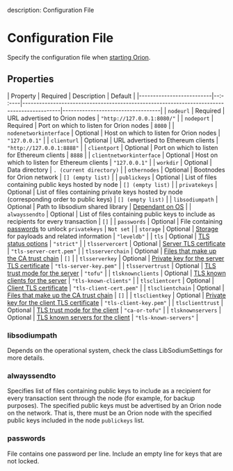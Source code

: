 description: Configuration File 
<!--- END of page meta data -->

# Configuration File 

Specify the configuration file when [starting Orion](../Reference/Orion-CLI-Syntax.md#configuration-file). 

## Properties 

| Property                 | Required | Description                                                                               | Default                           |
|--------------------------|--:- :----|-------------------------------------------------------------------------------------------|-----------------------------------|
| `nodeurl`                | Required | URL advertised to Orion nodes                                                             | `"http://127.0.0.1:8080/"`        |
| `nodeport`               | Required | Port on which to listen for Orion nodes                                                   | `8080`                            |
| `nodenetworkinterface`   | Optional | Host on which to listen for Orion nodes                                                   | `"127.0.0.1"`                     |
| `clienturl`              | Optional | URL advertised to Ethereum clients                                                        | `"http://127.0.0.1:8888"`         |
| `clientport`             | Optional | Port on which to listen for Ethereum clients                                              | `8888`                            |
| `clientnetworkinterface` | Optional | Host on which to listen for Ethereum clients                                              | `"127.0.0.1"`                     |
| `workdir`                | Optional | Data directory                                                                            | `. (current directory)`           |
| `othernodes`             | Optional | Bootnodes for Orion network                                                               | `[] (empty list)`                 |
| `publickeys`             | Optional | List of files containing public keys hosted by node                                       | `[] (empty list)`                 |
| `privatekeys`            | Optional | List of files containing private keys hosted by node (corresponding order to public keys) | `[] (empty list)`                 |
| `libsodiumpath`          | Optional | Path to libsodium shared library                                                          | [Dependant on OS](#libsodiumpath) |
| `alwayssendto`           | Optional | List of files containing public keys to include as recipients for every transaction       | `[]`                              |
| `passwords`              | Optional | File containing [passwords](#passwords) to unlock `privatekeys`                           | `Not set`                         |
| `storage`                | Optional | [Storage](#storage) for payloads and related information                                  | `"leveldb"`                       |
| `tls`                    | Optional | [TLS status options](TLS.md)                                                              | `"strict"`                        |
| `tlsservercert`          | Optional | [Server TLS certificate](TLS.md#tlsservercert)                                            | `"tls-server-cert.pem"`           |
| `tlsserverchain`         | Optional | [Files that make up the CA trust chain](TLS.md#tlsserverchain)                            | `[]`                              |
| `tlsserverkey`           | Optional | [Private key for the server TLS certificate](TLS.md#tlsserverkey)                         | `"tls-server-key.pem"`            |
| `tlsservertrust`         | Optional | [TLS trust mode for the server](TLS.md#tlsservertrust)                                    | `"tofu"`                          |
| `tlsknownclients`        | Optional | [TLS known clients for the server](TLS.md#tlsknownclients)                                | `"tls-known-clients"`             |
| `tlsclientcert`          | Optional | [Client TLS certificate](TLS.md#tlsclientcert)                                            | `"tls-client-cert.pem"`           |
| `tlsclientchain`         | Optional | [Files that make up the CA trust chain](TLS.md#tlsclientchain)                            | `[]`                              |
| `tlsclientkey`           | Optional | [Private key for the client TLS certificate](TLS.md#tlsclientkey)                         | `"tls-client-key.pem"`            |
| `tlsclienttrust`         | Optional | [TLS trust mode for the client](TLS.md#tlsclienttrust)                                    | `"ca-or-tofu"`                    |
| `tlsknownservers`        | Optional | [TLS known servers for the client](TLS.md#tlsknownservers)                                | `"tls-known-servers"`             |

### libsodiumpath

Depends on the operational system, check the class LibSodiumSettings for more details. 

### alwayssendto

Specifies list of files containing public keys to include as a recipient for every transaction sent
through the node (for example, for backup purposes). The specified public keys must be advertised by an 
Orion node on the network. That is, there must be an Orion node with the specified public keys included in the node
`publickeys` list. 

### passwords

File contains one password per line. Include an empty line for keys that are not locked. 



